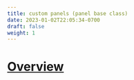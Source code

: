 ```yaml
---
title: custom panels (panel base class)
date: 2023-01-02T22:05:34-0700
draft: false
weight: 1
---
```


# [Overview](https://learn.microsoft.com/en-us/windows/apps/design/layout/custom-panels-overview)
